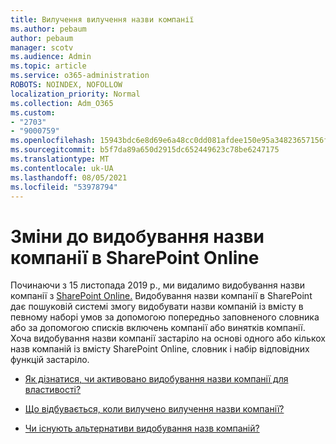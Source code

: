 ```yaml
---
title: Вилучення вилучення назви компанії
ms.author: pebaum
author: pebaum
manager: scotv
ms.audience: Admin
ms.topic: article
ms.service: o365-administration
ROBOTS: NOINDEX, NOFOLLOW
localization_priority: Normal
ms.collection: Adm_O365
ms.custom:
- "2703"
- "9000759"
ms.openlocfilehash: 15943bdc6e8d69e6a48cc0dd081afdee150e95a34823657156fd9abe111824d5
ms.sourcegitcommit: b5f7da89a650d2915dc652449623c78be6247175
ms.translationtype: MT
ms.contentlocale: uk-UA
ms.lasthandoff: 08/05/2021
ms.locfileid: "53978794"
---
```

# <a name="changes-to-company-name-extraction-in-sharepoint-online"></a>Зміни до видобування назви компанії в SharePoint Online

Починаючи з 15 листопада 2019 р., ми видалимо видобування назви компанії з [SharePoint Online.](https://docs.microsoft.com/sharepoint/changes-to-company-name-extraction-in-sharepoint-online) Видобування назви компанії в SharePoint дає пошуковій системі змогу видобувати назви компаній із вмісту в певному наборі умов за допомогою попередньо заповненого словника або за допомогою списків включень компанії або винятків компанії. Хоча видобування назви компанії застаріло на основі одного або кількох назв компаній із вмісту SharePoint Online, словник і набір відповідних функцій застаріло.

- [Як дізнатися, чи активовано видобування назви компанії для властивості?](https://docs.microsoft.com/sharepoint/changes-to-company-name-extraction-in-sharepoint-online#how-do-i-know-if-company-name-extraction-is-enabled-for-a-property)

- [Що відбувається, коли вилучено вилучення назви компанії?](https://docs.microsoft.com/sharepoint/changes-to-company-name-extraction-in-sharepoint-online#what-happens-when-company-name-extraction-is-deprecated) 

- [Чи існують альтернативи видобування назв компаній?](https://docs.microsoft.com/sharepoint/changes-to-company-name-extraction-in-sharepoint-online#are-there-alternatives-to-company-name-extraction) 